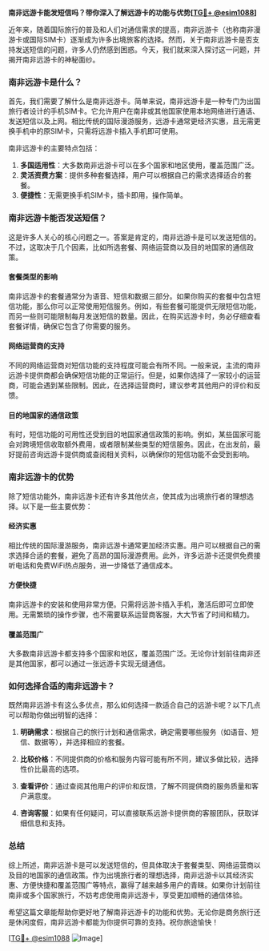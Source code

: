 **南非远游卡能发短信吗？带你深入了解远游卡的功能与优势[[TG💪+ @esim1088](https://t.me/s/esim1088)]**

近年来，随着国际旅行的普及和人们对通信需求的提高，南非远游卡（也称南非漫游卡或国际SIM卡）逐渐成为许多出境旅客的选择。然而，关于南非远游卡是否支持发送短信的问题，许多人仍然感到困惑。今天，我们就来深入探讨这一问题，并揭开南非远游卡的神秘面纱。

### 南非远游卡是什么？

首先，我们需要了解什么是南非远游卡。简单来说，南非远游卡是一种专门为出国旅行者设计的手机SIM卡。它允许用户在南非或其他国家使用本地网络进行通话、发送短信以及上网。相比传统的国际漫游服务，远游卡通常更经济实惠，且无需更换手机中的原SIM卡，只需将远游卡插入手机即可使用。

南非远游卡的主要特点包括：

1. **多国适用性**：大多数南非远游卡可以在多个国家和地区使用，覆盖范围广泛。
2. **灵活资费方案**：提供多种套餐选择，用户可以根据自己的需求选择适合的套餐。
3. **便捷性**：无需更换手机SIM卡，插卡即用，操作简单。

### 南非远游卡能否发送短信？

这是许多人关心的核心问题之一。答案是肯定的，南非远游卡是可以发送短信的。不过，这取决于几个因素，比如所选套餐、网络运营商以及目的地国家的通信政策。

#### 套餐类型的影响

南非远游卡的套餐通常分为语音、短信和数据三部分。如果你购买的套餐中包含短信功能，那么你可以正常使用短信服务。例如，有些套餐可能提供无限短信功能，而另一些则可能限制每月发送短信的数量。因此，在购买远游卡时，务必仔细查看套餐详情，确保它包含了你需要的服务。

#### 网络运营商的支持

不同的网络运营商对短信功能的支持程度可能会有所不同。一般来说，主流的南非远游卡提供商都会确保短信功能的正常运行。但是，如果你选择了一家较小的运营商，可能会遇到某些限制。因此，在选择运营商时，建议参考其他用户的评价和反馈。

#### 目的地国家的通信政策

有时，短信功能的可用性还受到目的地国家通信政策的影响。例如，某些国家可能会对跨境短信收取额外费用，或者限制某些类型的短信服务。因此，在出发前，最好提前咨询远游卡提供商或查阅相关资料，以确保你的短信功能不会受到影响。

### 南非远游卡的优势

除了短信功能外，南非远游卡还有许多其他优点，使其成为出境旅行者的理想选择。以下是一些主要优势：

#### 经济实惠

相比传统的国际漫游服务，南非远游卡通常更加经济实惠。用户可以根据自己的需求选择合适的套餐，避免了高昂的国际漫游费用。此外，许多远游卡还提供免费接听电话和免费WiFi热点服务，进一步降低了通信成本。

#### 方便快捷

南非远游卡的安装和使用非常方便。只需将远游卡插入手机，激活后即可立即使用。无需繁琐的操作步骤，也不需要联系运营商客服，大大节省了时间和精力。

#### 覆盖范围广

大多数南非远游卡都支持多个国家和地区，覆盖范围广泛。无论你计划前往南非还是其他国家，都可以通过一张远游卡实现无缝通信。

### 如何选择合适的南非远游卡？

既然南非远游卡有这么多优点，那么如何选择一款适合自己的远游卡呢？以下几点可以帮助你做出明智的选择：

1. **明确需求**：根据自己的旅行计划和通信需求，确定需要哪些服务（如语音、短信、数据等），并选择相应的套餐。
   
2. **比较价格**：不同提供商的价格和服务内容可能有所不同，建议多做比较，选择性价比最高的选项。

3. **查看评价**：通过查阅其他用户的评价和反馈，了解不同提供商的服务质量和客户满意度。

4. **咨询客服**：如果有任何疑问，可以直接联系远游卡提供商的客服团队，获取详细信息和支持。

### 总结

综上所述，南非远游卡是可以发送短信的，但具体取决于套餐类型、网络运营商以及目的地国家的通信政策。作为出境旅行者的理想选择，南非远游卡以其经济实惠、方便快捷和覆盖范围广等特点，赢得了越来越多用户的青睐。如果你计划前往南非或多个国家旅行，不妨考虑使用南非远游卡，享受更加顺畅的通信体验。

希望这篇文章能帮助你更好地了解南非远游卡的功能和优势。无论你是商务旅行还是休闲度假，南非远游卡都能为你提供可靠的支持。祝你旅途愉快！

[[TG💪+ @esim1088](https://t.me/s/esim1088) ![Image](https://i.postimg.cc/4NQfJmqS/Snipaste-2025-05-13-00-14-12.png)]